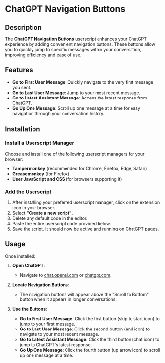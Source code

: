 # ChatGPT Navigation Buttons

## Description
The **ChatGPT Navigation Buttons** userscript enhances your ChatGPT experience by adding convenient navigation buttons. These buttons allow you to quickly jump to specific messages within your conversation, improving efficiency and ease of use.

## Features

- **Go to First User Message**: Quickly navigate to the very first message you sent.
- **Go to Last User Message**: Jump to your most recent message.
- **Go to Latest Assistant Message**: Access the latest response from ChatGPT.
- **Go Up One Message**: Scroll up one message at a time for easy navigation through your conversation history.

## Installation

### Install a Userscript Manager

Choose and install one of the following userscript managers for your browser:

- **Tampermonkey** (recommended for Chrome, Firefox, Edge, Safari)
- **Greasemonkey** (for Firefox)
- **User JavaScript and CSS** (for browsers supporting it)

### Add the Userscript

1. After installing your preferred userscript manager, click on the extension icon in your browser.
2. Select **"Create a new script"**.
3. Delete any default code in the editor.
4. Paste the entire userscript code provided below.
5. Save the script. It should now be active and running on ChatGPT pages.

## Usage

Once installed:

1. **Open ChatGPT**:
   - Navigate to [chat.openai.com](https://chat.openai.com) or [chatgpt.com](https://chatgpt.com).

2. **Locate Navigation Buttons**:
   - The navigation buttons will appear above the "Scroll to Bottom" button when it appears in longer conversations.

3. **Use the Buttons**:
   - **Go to First User Message**: Click the first button (skip to start icon) to jump to your first message.
   - **Go to Last User Message**: Click the second button (end icon) to navigate to your most recent message.
   - **Go to Latest Assistant Message**: Click the third button (chat icon) to jump to ChatGPT's latest response.
   - **Go Up One Message**: Click the fourth button (up arrow icon) to scroll up one message at a time.

